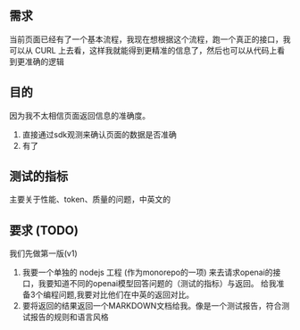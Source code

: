 ## 需求
当前页面已经有了一个基本流程，我现在想根据这个流程，跑一个真正的接口，我可以从 CURL 上去看，这样我就能得到更精准的信息了，然后也可以从代码上看到更准确的逻辑

## 目的
因为我不太相信页面返回信息的准确度。
1. 直接通过sdk观测来确认页面的数据是否准确
2. 有了

## 测试的指标
主要关于性能、token、质量的问题，中英文的

## 要求 (TODO)
我们先做第一版(v1)

1. 我要一个单独的 nodejs 工程 (作为monorepo的一项) 来去请求openai的接口，我要知道不同的openai模型回答问题的（测试的指标）与返回。 给我准备3个编程问题,我要对比他们在中英的返回对比。
2. 要将返回的结果返回一个MARKDOWN文档给我。像是一个测试报告，符合测试报告的规则和语言风格